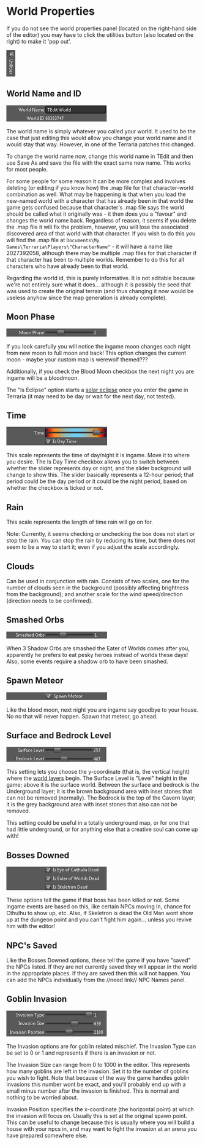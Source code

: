 # World Properties

If you do not see the world properties panel \(located on the right-hand side of the editor\) you may have to click the utilities button \(also located on the right\) to make it 'pop out'.

![Utilities Button](../.gitbook/assets/tedit_utilities_button.png)

## World Name and ID

![World Name](../.gitbook/assets/tedit_world_name.png)

The world name is simply whatever you called your world. It used to be the case that just editing this would allow you change your world name and it would stay that way. However, in one of the Terraria patches this changed.

To change the world name now, change this world name in TEdit and then use Save As and save the file with the exact same new name. This works for most people.

For some people for some reason it can be more complex and involves deleting \(or editing if you know how\) the .map file for that character-world combination as well. What may be happening is that when you load the new-named world with a character that has already been in that world the game gets confused because that character's .map file says the world should be called what it originally was - it then does you a "favour" and changes the world name back. Regardless of reason, it seems if you delete the .map file it will fix the problem, however, you will lose the associated discovered area of that world with that character. If you wish to do this you will find the .map file at `Documents\My Games\Terraria\Players\"CharacterName"` - it will have a name like 2027392058, although there may be multiple .map files for that character if that character has been to multiple worlds. Remember to do this for all characters who have already been to that world.

Regarding the world id, this is purely informative. It is not editable because we're not entirely sure what it does... although it is possibly the seed that was used to create the original terrain \(and thus changing it now would be useless anyhow since the map generation is already complete\).

## Moon Phase

![Moon Phase](../.gitbook/assets/tedit_moon_phase.png)

If you look carefully you will notice the ingame moon changes each night from new moon to full moon and back! This option changes the current moon - maybe your custom map is werewolf themed???

Additionally, if you check the Blood Moon checkbox the next night you are ingame will be a bloodmoon.

The "Is Eclipse" option starts a [solar eclipse](http://terraria.gamepedia.com/Solar_Eclipse) once you enter the game in Terraria \(it may need to be day or wait for the next day, not tested\).

## Time

![Time](../.gitbook/assets/tedit_time.png)

This scale represents the time of day/night it is ingame. Move it to where you desire. The Is Day Time checkbox allows you to switch between whether the slider represents day or night, and the slider background will change to show this. The slider basically represents a 12-hour period; that period could be the day period or it could be the night period, based on whether the checkbox is ticked or not.

## Rain

This scale represents the length of time rain will go on for.

Note: Currently, it seems checking or unchecking the box does not start or stop the rain. You can stop the rain by reducing its time, but there does not seem to be a way to start it; even if you adjust the scale accordingly.

## Clouds

Can be used in conjunction with rain. Consists of two scales, one for the number of clouds seen in the background \(possibly affecting brightness from the background\); and another scale for the wind speed/direction \(direction needs to be confirmed\).

## Smashed Orbs

![Smashed Orbs](../.gitbook/assets/tedit_smashed_orbs.png)

When 3 Shadow Orbs are smashed the Eater of Worlds comes after you, apparently he prefers to eat pesky heroes instead of worlds these days! Also, some events require a shadow orb to have been smashed.

## Spawn Meteor

![Spawn Meteor](../.gitbook/assets/tedit_spawn_meteor.png)

Like the blood moon, next night you are ingame say goodbye to your house. No no that will never happen. Spawn that meteor, go ahead.

## Surface and Bedrock Level

![Levels](../.gitbook/assets/tedit_surface_bedrock_level.png)

This setting lets you choose the y-coordinate \(that is, the vertical height\) where the [world layers](http://terraria.gamepedia.com/Layers) begin. The Surface Level is "Level" height in the game; above it is the surface world. Between the surface and bedrock is the Underground layer; it is the brown background area with inset stones that can not be removed \(normally\). The Bedrock is the top of the Cavern layer; it is the grey background area with inset stones that also can not be removed.

This setting could be useful in a totally underground map, or for one that had little underground, or for anything else that a creative soul can come up with!

## Bosses Downed

![Bosses](../.gitbook/assets/tedit_boss_dead.png)

These options tell the game if that boss has been killed or not. Some ingame events are based on this, like certain NPCs moving in, chance for Cthulhu to show up, etc. Also, if Skeletron is dead the Old Man wont show up at the dungeon point and you can't fight him again... unless you revive him with the editor!

## NPC's Saved

Like the Bosses Downed options, these tell the game if you have "saved" the NPCs listed. If they are not currently saved they will appear in the world in the appropriate places. If they are saved then this will not happen. You can add the NPCs individually from the //need link// NPC Names panel.

## Goblin Invasion

![Goblins](../.gitbook/assets/tedit_goblin_invasion.png)

The Invasion options are for goblin related mischief. The Invasion Type can be set to 0 or 1 and represents if there is an invasion or not.

The Invasion Size can range from 0 to 1000 in the editor. This represents how many goblins are left in the invasion. Set it to the number of goblins you wish to fight. Note that because of the way the game handles goblin invasions this number wont be exact, and you'll probably end up with a small minus number after the invasion is finished. This is normal and nothing to be worried about.

Invasion Position specifies the x-coordinate \(the horizontal point\) at which the invasion will focus on. Usually this is set at the original spawn point. This can be useful to change because this is usually where you will build a house with your npcs in, and may want to fight the invasion at an arena you have prepared somewhere else.

